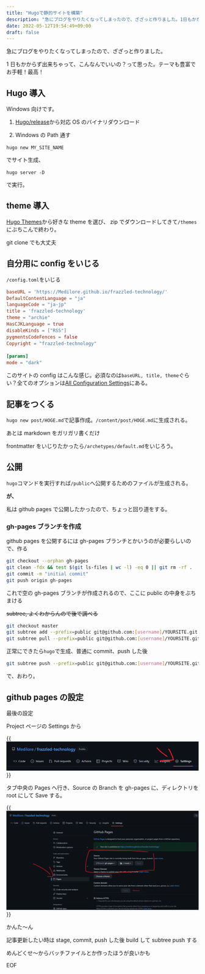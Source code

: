 ```yaml
---
title: "Hugoで静的サイトを構築"
description: "急にブログをやりたくなってしまったので、ざざっと作りました。1日もかからず出来ちゃって、こんなんでいいの？って思った。テーマも豊富でお手軽！最高！"
date: 2022-05-12T19:54:49+09:00
draft: false
---
```


急にブログをやりたくなってしまったので、ざざっと作りました。

1 日もかからず出来ちゃって、こんなんでいいの？って思った。テーマも豊富でお手軽！最高！

## Hugo 導入

Windows 向けです。

1. [Hugo/release](https://github.com/gohugoio/hugo/releases)から対応 OS のバイナリダウンロード

1. Windows の Path 通す

`hugo new MY_SITE_NAME`

でサイト生成、

`hugo server -D`

で実行。

## theme 導入

[Hugo Themes](https://themes.gohugo.io/)から好きな theme を選び、
zip でダウンロードしてきて`/themes`にぶちこんで終わり。

git clone でも大丈夫

## 自分用に config をいじる

`/config.toml`をいじる

```toml
baseURL = 'https://Medilore.github.io/frazzled-technology/'
DefaultContentLanguage = "ja"
languageCode = "ja-jp"
title = 'frazzled-technology'
theme = "archie"
HasCJKLanguage = true
disableKinds = ["RSS"]
pygmentsCodeFences = false
Copyright = "frazzled-technology"

[params]
mode = "dark"
```

このサイトの config はこんな感じ。必須なのは`baseURL, title, theme`ぐらい？全てのオプションは[All Configuration Settings](https://gohugo.io/getting-started/configuration/#all-configuration-settings)にある。

## 記事をつくる

`hugo new post/HOGE.md`で記事作成。`/content/post/HOGE.md`に生成される。

あとは markdown をガリガリ書くだけ

frontmatter をいじりたかったら`/archetypes/default.md`をいじろう。

## 公開

`hugo`コマンドを実行すれば`/public`へ公開するためのファイルが生成される。

**が、**

私は github pages で公開したかったので、ちょっと回り道をする。

### gh-pages ブランチを作成

github pages を公開するには gh-pages ブランチとかいうのが必要らしいので、作る

```bash
git checkout --orphan gh-pages
git clean -fdx && test $(git ls-files | wc -l) -eq 0 || git rm -rf .
git commit -m "initial commit"
git push origin gh-pages
```

これで空の gh-pages ブランチが作成されるので、ここに public の中身をぶちまける

~~subtree, よくわからんので後で調べる~~

```bash
git checkout master
git subtree add --prefix=public git@github.com:[username]/YOURSITE.git gh-pages --squash
git subtree pull --prefix=public git@github.com:[username]/YOURSITE.git gh-pages
```

正常にできたら`hugo`で生成、普通に commit、push した後

```bash
git subtree push --prefix=public git@github.com:[username]/YOURSITE.git gh-pages
```

で、おわり。

## github pages の設定

最後の設定

Project ページの Settings から

{{<img src="20220513003936.png">}}

タブ中央の Pages へ行き、Source の Branch を gh-pages に、ディレクトリを root にして Save する。

{{<img src="20220513004308.png">}}

かんた～ん

記事更新したい時は stage, commit, push した後 build して subtree push する

めんどくせ～からバッチファイルとか作ったほうが良いかも

EOF
